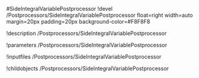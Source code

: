 <!-- MOOSE Object Documentation Stub: Remove this when content is added. -->
#SideIntegralVariablePostprocessor
!devel /Postprocessors/SideIntegralVariablePostprocessor float=right width=auto margin=20px padding=20px background-color=#F8F8F8

!description /Postprocessors/SideIntegralVariablePostprocessor

!parameters /Postprocessors/SideIntegralVariablePostprocessor

!inputfiles /Postprocessors/SideIntegralVariablePostprocessor

!childobjects /Postprocessors/SideIntegralVariablePostprocessor
